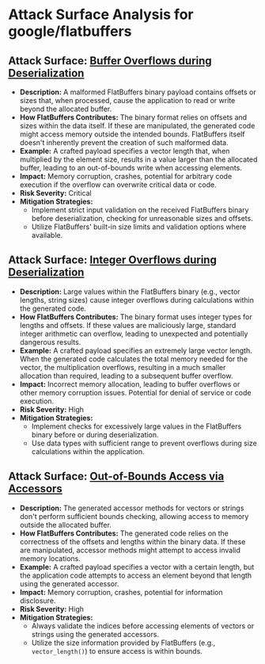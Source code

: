 # Attack Surface Analysis for google/flatbuffers

## Attack Surface: [Buffer Overflows during Deserialization](./attack_surfaces/buffer_overflows_during_deserialization.md)

- **Description:** A malformed FlatBuffers binary payload contains offsets or sizes that, when processed, cause the application to read or write beyond the allocated buffer.
- **How FlatBuffers Contributes:** The binary format relies on offsets and sizes within the data itself. If these are manipulated, the generated code might access memory outside the intended bounds. FlatBuffers itself doesn't inherently prevent the creation of such malformed data.
- **Example:** A crafted payload specifies a vector length that, when multiplied by the element size, results in a value larger than the allocated buffer, leading to an out-of-bounds write when accessing elements.
- **Impact:** Memory corruption, crashes, potential for arbitrary code execution if the overflow can overwrite critical data or code.
- **Risk Severity:** Critical
- **Mitigation Strategies:**
    - Implement strict input validation on the received FlatBuffers binary before deserialization, checking for unreasonable sizes and offsets.
    - Utilize FlatBuffers' built-in size limits and validation options where available.

## Attack Surface: [Integer Overflows during Deserialization](./attack_surfaces/integer_overflows_during_deserialization.md)

- **Description:** Large values within the FlatBuffers binary (e.g., vector lengths, string sizes) cause integer overflows during calculations within the generated code.
- **How FlatBuffers Contributes:** The binary format uses integer types for lengths and offsets. If these values are maliciously large, standard integer arithmetic can overflow, leading to unexpected and potentially dangerous results.
- **Example:** A crafted payload specifies an extremely large vector length. When the generated code calculates the total memory needed for the vector, the multiplication overflows, resulting in a much smaller allocation than required, leading to a subsequent buffer overflow.
- **Impact:** Incorrect memory allocation, leading to buffer overflows or other memory corruption issues. Potential for denial of service or code execution.
- **Risk Severity:** High
- **Mitigation Strategies:**
    - Implement checks for excessively large values in the FlatBuffers binary before or during deserialization.
    - Use data types with sufficient range to prevent overflows during size calculations within the application.

## Attack Surface: [Out-of-Bounds Access via Accessors](./attack_surfaces/out-of-bounds_access_via_accessors.md)

- **Description:** The generated accessor methods for vectors or strings don't perform sufficient bounds checking, allowing access to memory outside the allocated buffer.
- **How FlatBuffers Contributes:** The generated code relies on the correctness of the offsets and lengths within the binary data. If these are manipulated, accessor methods might attempt to access invalid memory locations.
- **Example:** A crafted payload specifies a vector with a certain length, but the application code attempts to access an element beyond that length using the generated accessor.
- **Impact:** Memory corruption, crashes, potential for information disclosure.
- **Risk Severity:** High
- **Mitigation Strategies:**
    - Always validate the indices before accessing elements of vectors or strings using the generated accessors.
    - Utilize the size information provided by FlatBuffers (e.g., `vector_length()`) to ensure access is within bounds.

